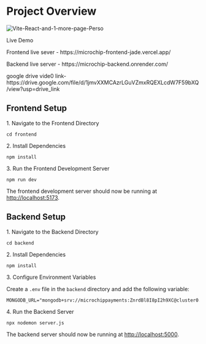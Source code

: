 # Project Overview
![Vite-React-and-1-more-page-Perso](https://github.com/user-attachments/assets/3fc1fc2d-0605-43c6-854d-6c8879655ca2)


<p>Live Demo</p>
<p>Frontend live sever - https://microchip-frontend-jade.vercel.app/</p>
<p>Backend live server - https://microchip-backend.onrender.com/</p>

<p>google drive vide0 link- https://drive.google.com/file/d/1jmvXXMCAzrLGuVZmxRQEXLcdW7F59bXQ/view?usp=drive_link</p>

## Frontend Setup

<p>1. Navigate to the Frontend Directory</p>
<pre><code>cd frontend</code></pre>

<p>2. Install Dependencies</p>
<pre><code>npm install</code></pre>

<p>3. Run the Frontend Development Server</p>
<pre><code>npm run dev</code></pre>

<p>The frontend development server should now be running at <a href="http://localhost:5173">http://localhost:5173</a>.</p>

## Backend Setup

<p>1. Navigate to the Backend Directory</p>
<pre><code>cd backend</code></pre>

<p>2. Install Dependencies</p>
<pre><code>npm install</code></pre>

<p>3. Configure Environment Variables</p>
<p>Create a <code>.env</code> file in the <code>backend</code> directory and add the following variable:</p>
<pre><code>MONGODB_URL="mongodb+srv://microchippayments:ZnrdBl8I8pI2h9XC@cluster0.zerqz.mongodb.net/"</code></pre>

<p>4. Run the Backend Server</p>
<pre><code>npx nodemon server.js</code></pre>

<p>The backend server should now be running at <a href="http://localhost:5000">http://localhost:5000</a>.</p>

